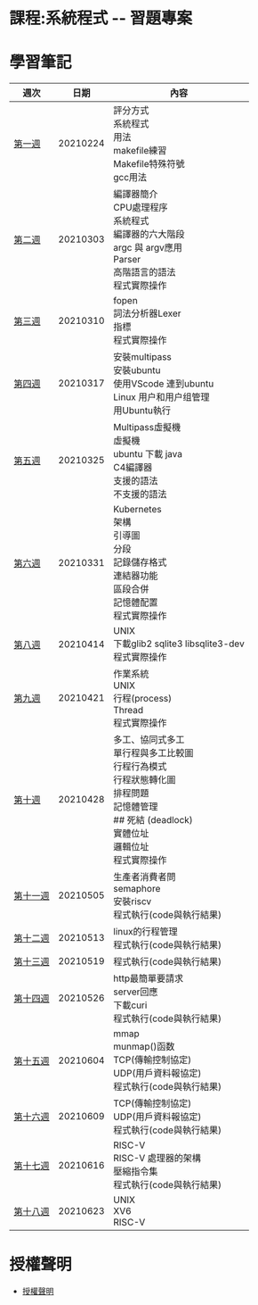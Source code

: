 # 課程:系統程式 -- 習題專案
# 學習筆記
週次 | 日期 | 內容
---- | ---- | ----
[第一週](https://github.com/www-abcdefg/sp109b/blob/main/note/%E7%B3%BB%E7%B5%B1%E7%A8%8B%E5%BC%8F%E7%AC%AC%E4%B8%80%E9%80%B1%E7%AD%86%E8%A8%98.md) | 20210224 | 評分方式<br>系統程式<br>用法<br>makefile練習<br>Makefile特殊符號<br> gcc用法
[第二週](https://github.com/www-abcdefg/sp109b/blob/main/note/%E7%B3%BB%E7%B5%B1%E7%A8%8B%E5%BC%8F%E7%AC%AC%E4%BA%8C%E9%80%B1%E7%AD%86%E8%A8%98.md) | 20210303 | 編譯器簡介<br>CPU處理程序<br>系統程式<br>編譯器的六大階段<br>argc 與 argv應用<br>Parser<br>高階語言的語法<br>程式實際操作 
[第三週](https://github.com/www-abcdefg/sp109b/blob/main/note/%E7%B3%BB%E7%B5%B1%E7%A8%8B%E5%BC%8F%E7%AC%AC%E4%B8%89%E9%80%B1%E7%AD%86%E8%A8%98.md) | 20210310 | fopen<br>詞法分析器Lexer<br>指標<br>程式實際操作 
[第四週](https://github.com/www-abcdefg/sp109b/blob/main/note/%E7%B3%BB%E7%B5%B1%E7%A8%8B%E5%BC%8F%E7%AC%AC%E5%9B%9B%E9%80%B1%E7%AD%86%E8%A8%98.md) | 20210317 | 安裝multipass<br>安裝ubuntu<br>使用VScode 連到ubuntu <br> Linux 用户和用户组管理<br>用Ubuntu執行
[第五週](https://github.com/www-abcdefg/sp109b/blob/main/note/%E7%B3%BB%E7%B5%B1%E7%A8%8B%E5%BC%8F%E7%AC%AC%E4%BA%94%E9%80%B1%E7%AD%86%E8%A8%98.md) | 20210325 | Multipass虛擬機<br>虛擬機<br>ubuntu 下載 java<br>C4編譯器<br>支援的語法<br> 不支援的語法
[第六週](https://github.com/www-abcdefg/sp109b/blob/main/note/%E7%B3%BB%E7%B5%B1%E7%A8%8B%E5%BC%8F%E7%AC%AC%E5%85%AD%E9%80%B1%E7%AD%86%E8%A8%98.md) | 20210331 | Kubernetes<br>架構<br>引導圖<br>分段<br>記錄儲存格式<br>連結器功能<br>區段合併<br>記憶體配置<br>程式實際操作
[第八週](https://github.com/www-abcdefg/sp109b/blob/main/note/%E7%B3%BB%E7%B5%B1%E7%A8%8B%E5%BC%8F%E7%AC%AC%E5%85%AB%E9%80%B1%E7%AD%86%E8%A8%98.md) | 20210414 | UNIX<br>下載glib2 sqlite3 libsqlite3-dev<br>程式實際操作
[第九週](https://github.com/www-abcdefg/sp109b/blob/main/note/%E7%B3%BB%E7%B5%B1%E7%A8%8B%E5%BC%8F%E7%AC%AC%E4%B9%9D%E9%80%B1%E7%AD%86%E8%A8%98.md) | 20210421 | 作業系統<br>UNIX<br>行程(process)<br>Thread<br>程式實際操作
[第十週](https://github.com/www-abcdefg/sp109b/blob/main/note/%E7%B3%BB%E7%B5%B1%E7%A8%8B%E5%BC%8F%E7%AC%AC%E5%8D%81%E9%80%B1%E7%AD%86%E8%A8%98.md) | 20210428 | 多工、協同式多工<br>單行程與多工比較圖<br>行程行為模式<br>行程狀態轉化圖<br>排程問題<br>記憶體管理<br>## 死結 (deadlock)<br>實體位址<br>邏輯位址<br>程式實際操作 
[第十一週](https://github.com/www-abcdefg/sp109b/blob/main/note/%E7%B3%BB%E7%B5%B1%E7%A8%8B%E5%BC%8F%E7%AC%AC%E5%8D%81%E9%80%B1%E7%AD%86%E8%A8%98.md) | 20210505 | 生產者消費者問<br>semaphore<br>安裝riscv<br>程式執行(code與執行結果)<br> 
[第十二週](https://github.com/www-abcdefg/sp109b/blob/main/note/%E7%B3%BB%E7%B5%B1%E7%A8%8B%E5%BC%8F%E7%AC%AC%E5%8D%81%E4%BA%8C%E9%80%B1%E7%AD%86%E8%A8%98.md) | 20210513 | linux的行程管理<br>程式執行(code與執行結果)
[第十三週](https://github.com/www-abcdefg/sp109b/blob/main/note/%E7%B3%BB%E7%B5%B1%E7%A8%8B%E5%BC%8F%E7%AC%AC%E5%8D%81%E4%B8%89%E9%80%B1%E7%AD%86%E8%A8%98.md) | 20210519 | 程式執行(code與執行結果)
[第十四週](https://github.com/www-abcdefg/sp109b/blob/main/note/%E7%B3%BB%E7%B5%B1%E7%A8%8B%E5%BC%8F%E7%AC%AC%E5%8D%81%E5%9B%9B%E9%80%B1%E7%AD%86%E8%A8%98.md) | 20210526 | http最簡單要請求<br> server回應<br>下載curi<br> 程式執行(code與執行結果) 
[第十五週](https://github.com/www-abcdefg/sp109b/blob/main/note/%E7%B3%BB%E7%B5%B1%E7%A8%8B%E5%BC%8F%E7%AC%AC%E5%8D%81%E4%BA%94%E9%80%B1%E7%AD%86%E8%A8%98.md) | 20210604 | mmap<br>munmap()函数<br>TCP(傳輸控制協定)<br>UDP(用戶資料報協定)<br>程式執行(code與執行結果)
[第十六週](https://github.com/www-abcdefg/sp109b/blob/main/note/%E7%B3%BB%E7%B5%B1%E7%A8%8B%E5%BC%8F%E7%AC%AC%E5%8D%81%E5%85%AD%E9%80%B1%E7%AD%86%E8%A8%98.md) | 20210609 | TCP(傳輸控制協定)<br>UDP(用戶資料報協定)<br>程式執行(code與執行結果) 
[第十七週]() | 20210616 | RISC-V <br>RISC-V 處理器的架構<br> 壓縮指令集<br>程式執行(code與執行結果) 
[第十八週]() | 20210623 | UNIX<br>XV6<br>RISC-V 
# 授權聲明
* [授權聲明](https://github.com/www-abcdefg/sp109b/blob/main/LICENSE.md)